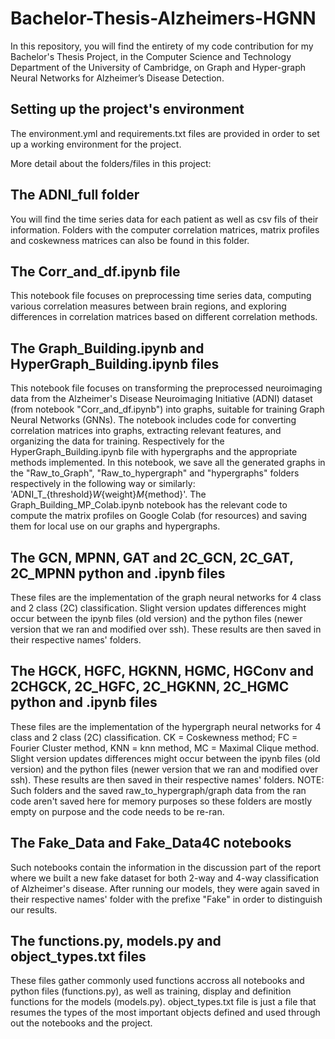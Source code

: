 # Bachelor-Thesis-Alzheimers-HGNN
In this repository, you will find the entirety of my code contribution for my Bachelor's Thesis Project, in the Computer Science and Technology Department of the University of Cambridge, on Graph and Hyper-graph Neural Networks for Alzheimer’s Disease Detection.

## Setting up the project's environment
The environment.yml and requirements.txt files are provided in order to set up a working environment for the project. 

More detail about the folders/files in this project:

## The ADNI_full folder
You will find the time series data for each patient as well as csv fils of their information. 
Folders with the computer correlation matrices, matrix profiles and coskewness matrices can also be found in this folder. 

## The Corr_and_df.ipynb file
This notebook file focuses on preprocessing time series data, computing various correlation measures between brain regions, and exploring differences in correlation matrices based on different correlation methods.

## The Graph_Building.ipynb and HyperGraph_Building.ipynb files
This notebook file focuses on transforming the preprocessed neuroimaging data from the Alzheimer's Disease Neuroimaging Initiative (ADNI) dataset (from notebook "Corr_and_df.ipynb") into graphs, suitable for training Graph Neural Networks (GNNs). The notebook includes code for converting correlation matrices into graphs, extracting relevant features, and organizing the data for training. Respectively for the HyperGraph_Building.ipynb file with hypergraphs and the appropriate methods implemented.
In this notebook, we save all the generated graphs in the "Raw_to_Graph", "Raw_to_hypergraph" and "hypergraphs" folders respectively in the following way or similarly: 'ADNI_T_{threshold}_W_{weight}_M_{method}'. The Graph_Building_MP_Colab.ipynb notebook has the relevant code to compute the matrix profiles on Google Colab (for resources) and saving them for local use on our graphs and hypergraphs.

## The GCN, MPNN, GAT and 2C_GCN, 2C_GAT, 2C_MPNN python and .ipynb files
These files are the implementation of the graph neural networks for 4 class and 2 class (2C) classification. Slight version updates differences might occur between the ipynb files (old version) and the python files (newer version that we ran and modified over ssh).
These results are then saved in their respective names' folders.

## The HGCK, HGFC, HGKNN, HGMC, HGConv and 2CHGCK, 2C_HGFC, 2C_HGKNN, 2C_HGMC python and .ipynb files
These files are the implementation of the hypergraph neural networks for 4 class and 2 class (2C) classification. CK = Coskewness method; FC = Fourier Cluster method, KNN = knn method, MC = Maximal Clique method. Slight version updates differences might occur between the ipynb files (old version) and the python files (newer version that we ran and modified over ssh).
These results are then saved in their respective names' folders.
NOTE: Such folders and the saved raw_to_hypergraph/graph data from the ran code aren't saved here for memory purposes so these folders are mostly empty on purpose and the code needs to be re-ran.

## The Fake_Data and Fake_Data4C notebooks
Such notebooks contain the information in the discussion part of the report where we built a new fake dataset for both 2-way and 4-way classification of Alzheimer's disease. After running our models, they were again saved in their respective names' folder with the prefixe "Fake" in order to distinguish our results.

## The functions.py, models.py and object_types.txt files
These files gather commonly used functions accross all notebooks and python files (functions.py), as well as training, display and definition functions for the models (models.py).
object_types.txt file is just a file that resumes the types of the most important objects defined and used through out the notebooks and the project.
